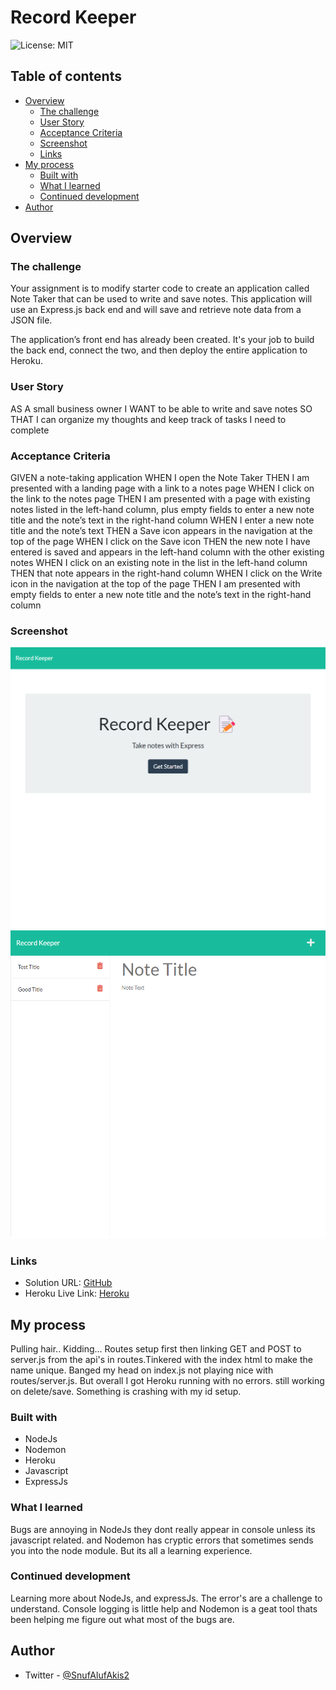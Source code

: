# Record Keeper

![License: MIT](https://img.shields.io/badge/License-MIT-yellow.svg)

## Table of contents

- [Overview](#overview)
  - [The challenge](#the-challenge)
  - [User Story](#user-story)
  - [Acceptance Criteria](#acceptance-criteria)
  - [Screenshot](#screenshot)
  - [Links](#links)
- [My process](#my-process)
  - [Built with](#built-with)
  - [What I learned](#what-i-learned)
  - [Continued development](#continued-development)
- [Author](#author)

## Overview

### The challenge

Your assignment is to modify starter code to create an application called Note Taker that can be used to write and save notes. This application will use an Express.js back end and will save and retrieve note data from a JSON file.

The application’s front end has already been created. It's your job to build the back end, connect the two, and then deploy the entire application to Heroku.

### User Story

AS A small business owner
I WANT to be able to write and save notes
SO THAT I can organize my thoughts and keep track of tasks I need to complete

### Acceptance Criteria

GIVEN a note-taking application
WHEN I open the Note Taker
THEN I am presented with a landing page with a link to a notes page
WHEN I click on the link to the notes page
THEN I am presented with a page with existing notes listed in the left-hand column, plus empty fields to enter a new note title and the note’s text in the right-hand column
WHEN I enter a new note title and the note’s text
THEN a Save icon appears in the navigation at the top of the page
WHEN I click on the Save icon
THEN the new note I have entered is saved and appears in the left-hand column with the other existing notes
WHEN I click on an existing note in the list in the left-hand column
THEN that note appears in the right-hand column
WHEN I click on the Write icon in the navigation at the top of the page
THEN I am presented with empty fields to enter a new note title and the note’s text in the right-hand column

### Screenshot

![](./public/assets/img/screenshot-record-keeper1.herokuapp.com-2022.07.19-09_59_35.png)
![](/public/assets/img/screenshot-localhost_3001-2022.07.19-10_05_01.png)

### Links

- Solution URL: [GitHub](https://github.com/Snufalufakis/record_keeper)
- Heroku Live Link: [Heroku](https://record-keeper1.herokuapp.com/)

## My process

Pulling hair.. Kidding...
Routes setup first then linking GET and POST to server.js from the api's in routes.Tinkered with the index html to make the name unique. Banged my head on index.js not playing nice with routes/server.js. But overall I got Heroku running with no errors. still working on delete/save. Something is crashing with my id setup.

### Built with

- NodeJs
- Nodemon
- Heroku
- Javascript
- ExpressJs

### What I learned

Bugs are annoying in NodeJs they dont really appear in console unless its javascript related. and Nodemon has cryptic errors that sometimes sends you into the node module. But its all a learning experience.

### Continued development

Learning more about NodeJs, and expressJs. The error's are a challenge to understand. Console logging is little help and Nodemon is a geat tool thats been helping me figure out what most of the bugs are.

## Author

- Twitter - [@SnufAlufAkis2](https://www.twitter.com/Snufalufakis2)
